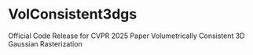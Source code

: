# VolConsistent3dgs
Official Code Release for CVPR 2025 Paper Volumetrically Consistent 3D Gaussian Rasterization
